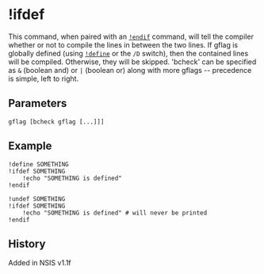 # !ifdef

This command, when paired with an [`!endif`][1] command, will tell the compiler whether or not to compile the lines in between the two lines. If gflag is globally defined (using [`!define`][2] or the `/D` switch), then the contained lines will be compiled. Otherwise, they will be skipped. 'bcheck' can be specified as `&` (boolean and) or `|` (boolean or) along with more gflags -- precedence is simple, left to right.

## Parameters

    gflag [bcheck gflag [...]]]

## Example

	!define SOMETHING
	!ifdef SOMETHING
		!echo "SOMETHING is defined"
	!endif

	!undef SOMETHING
	!ifdef SOMETHING
		!echo "SOMETHING is defined" # will never be printed
	!endif

## History

Added in NSIS v1.1f

[1]: !endif.md
[2]: !define.md